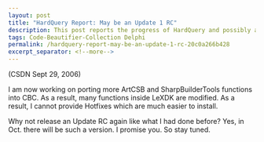 ```yaml
---
layout: post
title: "HardQuery Report: May be an Update 1 RC"
description: This post reports the progress of HardQuery and possibly an Update 1 RC.
tags: Code-Beautifier-Collection Delphi
permalink: /hardquery-report-may-be-an-update-1-rc-20c0a266b428
excerpt_separator: <!--more-->
---
```

(CSDN Sept 29, 2006)

I am now working on porting more ArtCSB and SharpBuilderTools functions into CBC. As a result, many functions inside LeXDK are modified. As a result, I cannot provide Hotfixes which are much easier to install.

Why not release an Update RC again like what I had done before? Yes, in Oct. there will be such a version. I promise you. So stay tuned.
<!--more-->
